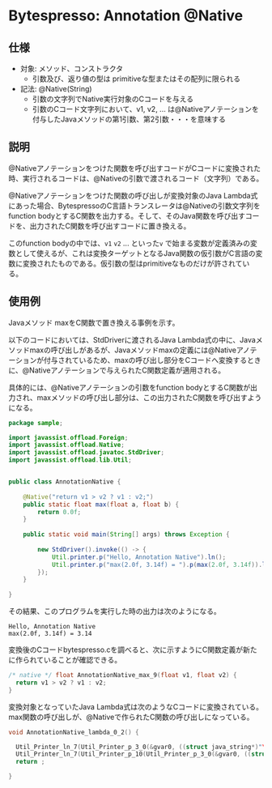 
Bytespresso: Annotation @Native
==

仕様
--
- 対象: メソッド、コンストラクタ
	- 引数及び、返り値の型は primitiveな型またはその配列に限られる
- 記法: @Native(String)
	- 引数の文字列でNative実行対象のCコードを与える
	- 引数のCコード文字列において、v1, v2, ... は@Nativeアノテーションを付与したJavaメソッドの第1引数、第2引数・・・を意味する

説明
--
@Nativeアノテーションをつけた関数を呼び出すコードがCコードに変換された時、実行されるコードは、@Nativeの引数で渡されるコード（文字列）である。

@Nativeアノテーションをつけた関数の呼び出しが変換対象のJava Lambda式にあった場合、BytespressoのC言語トランスレータは@Nativeの引数文字列をfunction bodyとするC関数を出力する。そして、そのJava関数を呼び出すコードを、出力されたC関数を呼び出すコードに置き換える。

このfunction bodyの中では、`v1` `v2` ... といった`v` で始まる変数が定義済みの変数として使えるが、これは変換ターゲットとなるJava関数の仮引数がC言語の変数に変換されたものである。仮引数の型はprimitiveなものだけが許されている。


使用例
--

Javaメソッド maxをC関数で置き換える事例を示す。

以下のコードにおいては、StdDriverに渡されるJava Lambda式の中に、Javaメソッドmaxの呼び出しがあるが、Javaメソッドmaxの定義には@Nativeアノテーションが付与されているため、maxの呼び出し部分をCコードへ変換するときに、@Nativeアノテーションで与えられたC関数定義が適用される。

具体的には、@Nativeアノテーションの引数をfunction bodyとするC関数が出力され、maxメソッドの呼び出し部分は、この出力されたC関数を呼び出すようになる。

```Java
package sample;

import javassist.offload.Foreign;
import javassist.offload.Native;
import javassist.offload.javatoc.StdDriver;
import javassist.offload.lib.Util;


public class AnnotationNative {
	
	@Native("return v1 > v2 ? v1 : v2;")
	public static float max(float a, float b) {
		return 0.0f;
	}
	
    public static void main(String[] args) throws Exception {
    	
    	new StdDriver().invoke(() -> {
    		Util.printer.p("Hello, Annotation Native").ln();
    		Util.printer.p("max(2.0f, 3.14f) = ").p(max(2.0f, 3.14f)).ln();
    	});    	
    }
	
}
```

その結果、このプログラムを実行した時の出力は次のようになる。

```
Hello, Annotation Native
max(2.0f, 3.14f) = 3.14
```

変換後のCコードbytespresso.cを調べると、次に示すようにC関数定義が新たに作られていることが確認できる。

```C
/* native */ float AnnotationNative_max_9(float v1, float v2) {
  return v1 > v2 ? v1 : v2;
}
```

変換対象となっていたJava Lambda式は次のようなCコードに変換されている。max関数の呼び出しが、@Nativeで作られたC関数の呼び出しになっている。

```C
void AnnotationNative_lambda_0_2() {

  Util_Printer_ln_7(Util_Printer_p_3_0(&gvar0, ((struct java_string*)"\2\0\0\0\30\0\0\0" "Hello, Annotation Native")));
  Util_Printer_ln_7(Util_Printer_p_10(Util_Printer_p_3_0(&gvar0, ((struct java_string*)"\2\0\0\0\23\0\0\0" "max(2.0f, 3.14f) = ")), AnnotationNative_max_9(2.0f, 3.14f)));
  return ;

}
```

